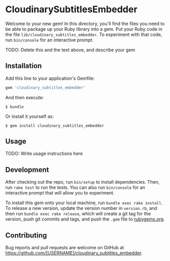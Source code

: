 # CloudinarySubtitlesEmbedder

Welcome to your new gem! In this directory, you'll find the files you need to be able to package up your Ruby library into a gem. Put your Ruby code in the file `lib/cloudinary_subtitles_embedder`. To experiment with that code, run `bin/console` for an interactive prompt.

TODO: Delete this and the text above, and describe your gem

## Installation

Add this line to your application's Gemfile:

```ruby
gem 'cloudinary_subtitles_embedder'
```

And then execute:

    $ bundle

Or install it yourself as:

    $ gem install cloudinary_subtitles_embedder

## Usage

TODO: Write usage instructions here

## Development

After checking out the repo, run `bin/setup` to install dependencies. Then, run `rake test` to run the tests. You can also run `bin/console` for an interactive prompt that will allow you to experiment.

To install this gem onto your local machine, run `bundle exec rake install`. To release a new version, update the version number in `version.rb`, and then run `bundle exec rake release`, which will create a git tag for the version, push git commits and tags, and push the `.gem` file to [rubygems.org](https://rubygems.org).

## Contributing

Bug reports and pull requests are welcome on GitHub at https://github.com/[USERNAME]/cloudinary_subtitles_embedder.


